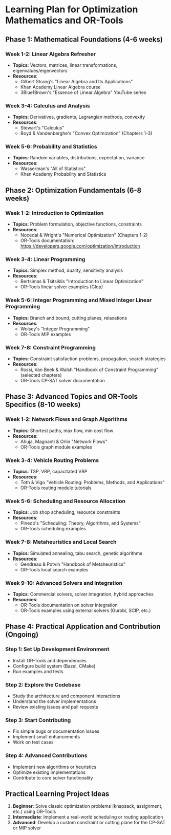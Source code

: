 # Learning Plan for Optimization Mathematics and OR-Tools

## Phase 1: Mathematical Foundations (4-6 weeks)

### Week 1-2: Linear Algebra Refresher
- **Topics**: Vectors, matrices, linear transformations, eigenvalues/eigenvectors
- **Resources**: 
  - Gilbert Strang's "Linear Algebra and Its Applications"
  - Khan Academy Linear Algebra course
  - 3Blue1Brown's "Essence of Linear Algebra" YouTube series

### Week 3-4: Calculus and Analysis
- **Topics**: Derivatives, gradients, Lagrangian methods, convexity
- **Resources**:
  - Stewart's "Calculus"
  - Boyd & Vandenberghe's "Convex Optimization" (Chapters 1-3)

### Week 5-6: Probability and Statistics
- **Topics**: Random variables, distributions, expectation, variance
- **Resources**:
  - Wasserman's "All of Statistics"
  - Khan Academy Probability and Statistics

## Phase 2: Optimization Fundamentals (6-8 weeks)

### Week 1-2: Introduction to Optimization
- **Topics**: Problem formulation, objective functions, constraints
- **Resources**:
  - Nocedal & Wright's "Numerical Optimization" (Chapters 1-2)
  - OR-Tools documentation: https://developers.google.com/optimization/introduction

### Week 3-4: Linear Programming
- **Topics**: Simplex method, duality, sensitivity analysis
- **Resources**:
  - Bertsimas & Tsitsiklis "Introduction to Linear Optimization"
  - OR-Tools linear solver examples (Glop)

### Week 5-6: Integer Programming and Mixed Integer Linear Programming
- **Topics**: Branch and bound, cutting planes, relaxations
- **Resources**:
  - Wolsey's "Integer Programming"
  - OR-Tools MIP examples

### Week 7-8: Constraint Programming
- **Topics**: Constraint satisfaction problems, propagation, search strategies
- **Resources**:
  - Rossi, Van Beek & Walsh "Handbook of Constraint Programming" (selected chapters)
  - OR-Tools CP-SAT solver documentation

## Phase 3: Advanced Topics and OR-Tools Specifics (8-10 weeks)

### Week 1-2: Network Flows and Graph Algorithms
- **Topics**: Shortest paths, max flow, min cost flow
- **Resources**:
  - Ahuja, Magnanti & Orlin "Network Flows"
  - OR-Tools graph module examples

### Week 3-4: Vehicle Routing Problems
- **Topics**: TSP, VRP, capacitated VRP
- **Resources**:
  - Toth & Vigo "Vehicle Routing: Problems, Methods, and Applications"
  - OR-Tools routing module tutorials

### Week 5-6: Scheduling and Resource Allocation
- **Topics**: Job shop scheduling, resource constraints
- **Resources**:
  - Pinedo's "Scheduling: Theory, Algorithms, and Systems"
  - OR-Tools scheduling examples

### Week 7-8: Metaheuristics and Local Search
- **Topics**: Simulated annealing, tabu search, genetic algorithms
- **Resources**:
  - Gendreau & Potvin "Handbook of Metaheuristics"
  - OR-Tools local search examples

### Week 9-10: Advanced Solvers and Integration
- **Topics**: Commercial solvers, solver integration, hybrid approaches
- **Resources**:
  - OR-Tools documentation on solver integration
  - OR-Tools examples using external solvers (Gurobi, SCIP, etc.)

## Phase 4: Practical Application and Contribution (Ongoing)

### Step 1: Set Up Development Environment
- Install OR-Tools and dependencies
- Configure build system (Bazel, CMake)
- Run examples and tests

### Step 2: Explore the Codebase
- Study the architecture and component interactions
- Understand the solver implementations
- Review existing issues and pull requests

### Step 3: Start Contributing
- Fix simple bugs or documentation issues
- Implement small enhancements
- Work on test cases

### Step 4: Advanced Contributions
- Implement new algorithms or heuristics
- Optimize existing implementations
- Contribute to core solver functionality

## Practical Learning Project Ideas

1. **Beginner**: Solve classic optimization problems (knapsack, assignment, etc.) using OR-Tools
2. **Intermediate**: Implement a real-world scheduling or routing application
3. **Advanced**: Develop a custom constraint or cutting plane for the CP-SAT or MIP solver
